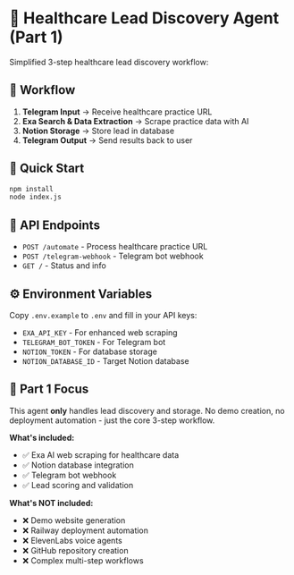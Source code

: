 # 🏥 Healthcare Lead Discovery Agent (Part 1)

Simplified 3-step healthcare lead discovery workflow:

## 🔄 Workflow

1. **Telegram Input** → Receive healthcare practice URL
2. **Exa Search & Data Extraction** → Scrape practice data with AI  
3. **Notion Storage** → Store lead in database
4. **Telegram Output** → Send results back to user

## 🚀 Quick Start

```bash
npm install
node index.js
```

## 📱 API Endpoints

- `POST /automate` - Process healthcare practice URL
- `POST /telegram-webhook` - Telegram bot webhook
- `GET /` - Status and info

## ⚙️ Environment Variables

Copy `.env.example` to `.env` and fill in your API keys:

- `EXA_API_KEY` - For enhanced web scraping
- `TELEGRAM_BOT_TOKEN` - For Telegram bot
- `NOTION_TOKEN` - For database storage
- `NOTION_DATABASE_ID` - Target Notion database

## 🎯 Part 1 Focus

This agent **only** handles lead discovery and storage. No demo creation, no deployment automation - just the core 3-step workflow.

**What's included:**
- ✅ Exa AI web scraping for healthcare data
- ✅ Notion database integration
- ✅ Telegram bot webhook
- ✅ Lead scoring and validation

**What's NOT included:**
- ❌ Demo website generation
- ❌ Railway deployment automation
- ❌ ElevenLabs voice agents
- ❌ GitHub repository creation
- ❌ Complex multi-step workflows